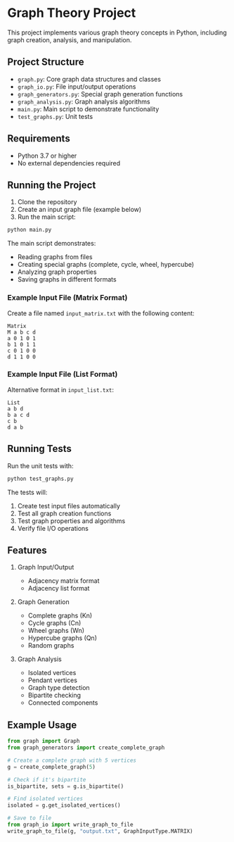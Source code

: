 # Graph Theory Project

This project implements various graph theory concepts in Python, including graph creation, analysis, and manipulation.

## Project Structure

- `graph.py`: Core graph data structures and classes
- `graph_io.py`: File input/output operations
- `graph_generators.py`: Special graph generation functions
- `graph_analysis.py`: Graph analysis algorithms
- `main.py`: Main script to demonstrate functionality
- `test_graphs.py`: Unit tests

## Requirements

- Python 3.7 or higher
- No external dependencies required

## Running the Project

1. Clone the repository
2. Create an input graph file (example below)
3. Run the main script:

```bash
python main.py
```

The main script demonstrates:
- Reading graphs from files
- Creating special graphs (complete, cycle, wheel, hypercube)
- Analyzing graph properties
- Saving graphs in different formats

### Example Input File (Matrix Format)

Create a file named `input_matrix.txt` with the following content:

```
Matrix
M a b c d
a 0 1 0 1
b 1 0 1 1
c 0 1 0 0
d 1 1 0 0
```

### Example Input File (List Format)

Alternative format in `input_list.txt`:

```
List
a b d
b a c d
c b
d a b
```

## Running Tests

Run the unit tests with:

```bash
python test_graphs.py
```

The tests will:
1. Create test input files automatically
2. Test all graph creation functions
3. Test graph properties and algorithms
4. Verify file I/O operations

## Features

1. Graph Input/Output
   - Adjacency matrix format
   - Adjacency list format

2. Graph Generation
   - Complete graphs (Kn)
   - Cycle graphs (Cn)
   - Wheel graphs (Wn)
   - Hypercube graphs (Qn)
   - Random graphs

3. Graph Analysis
   - Isolated vertices
   - Pendant vertices
   - Graph type detection
   - Bipartite checking
   - Connected components

## Example Usage

```python
from graph import Graph
from graph_generators import create_complete_graph

# Create a complete graph with 5 vertices
g = create_complete_graph(5)

# Check if it's bipartite
is_bipartite, sets = g.is_bipartite()

# Find isolated vertices
isolated = g.get_isolated_vertices()

# Save to file
from graph_io import write_graph_to_file
write_graph_to_file(g, "output.txt", GraphInputType.MATRIX)
``` 